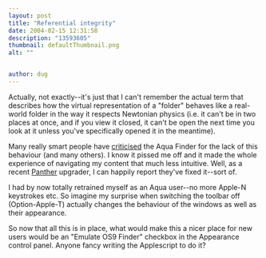 ```yaml
---
layout: post
title: "Referential integrity"
date: 2004-02-15 12:31:58
description: "13593605"
thumbnail: defaultThumbnail.png
alt: ""


author: dug
---
```


<p>Actually, not exactly--it's just that I can't remember the actual term that describes how the virtual representation of a "folder" behaves like a real-world folder in the way it respects Newtonian physics (i.e. it can't be in two places at once, and if you view it closed, it can't be open the next time you look at it unless you've specifically opened it in the meantime).</p>

<p>Many really smart people have <a href="http://daringfireball.net/2002/11/that_finder_thing">criticised</a> the Aqua Finder for the lack of this behaviour (and many others). I know it pissed me off and it made the whole experience of navigating my content that much less intuitive. Well, as a recent <a href="http://www.apple.com/macosx/">Panther</a> upgrader, I can happily report they've fixed it--sort of.</p>

<p>I had by now totally retrained myself as an Aqua user--no more Apple-N keystrokes etc. So imagine my surprise when switching the toolbar off (Option-Apple-T) actually changes the behaviour of the windows as well as their appearance.</p>

<p>So now that all this is in place, what would make this a nicer place for new users would be an "Emulate <span class="caps">OS9</span> Finder" checkbox in the Appearance control panel. Anyone fancy writing the Applescript to do it?</p>
